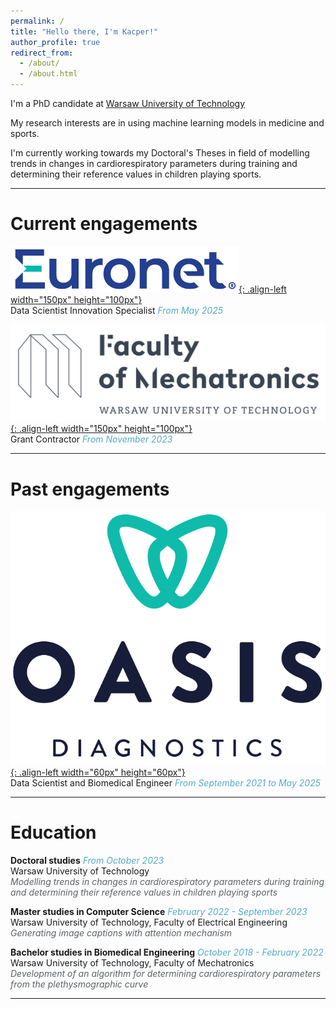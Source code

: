 ```yaml
---
permalink: /
title: "Hello there, I'm Kacper!"
author_profile: true
redirect_from: 
  - /about/
  - /about.html
---
```


I'm a PhD candidate at [Warsaw University of Technology](https://eng.pw.edu.pl)

My research interests are in using machine learning models in medicine and sports.

I'm currently working towards my Doctoral's Theses in field of modelling trends in changes in cardiorespiratory parameters during training and determining their reference values in children playing sports.

------

# Current engagements

[![Ilustration](/images/Euronet_Logo.png){: .align-left width="150px" height="100px"}](https://www.euronetworldwide.com) \
Data Scientist Innovation Specialist <span style="color:#52ADC8">*From May 2025*</span>

[![Ilustration](/images/wut_mchtr.png){: .align-left width="150px" height="100px"}](https://www.mchtr.pw.edu.pl/www_mchtr_eng) \
Grant Contractor <span style="color:#52ADC8">*From November 2023*</span>

------

# Past engagements

[![Ilustration](/images/logo_oasis.png){: .align-left width="60px" height="60px"}](https://oasis-diagnostics.com) \
Data Scientist and Biomedical Engineer <span style="color:#52ADC8">*From September 2021 to May 2025*</span>

------

# Education

**Doctoral studies** <span style="color:#52ADC8">*From October 2023*</span> \
Warsaw University of Technology \
<span style="color:#5c6266"> *Modelling trends in changes in cardiorespiratory parameters during training and determining their reference values in children playing sports*</span>

**Master studies in Computer Science** <span style="color:#52ADC8">*February 2022 - September 2023*</span> \
Warsaw University of Technology, Faculty of Electrical Engineering \
<span style="color:#5c6266">*Generating image captions with attention mechanism*</span>

**Bachelor studies in Biomedical Engineering** <span style="color:#52ADC8">*October 2018 - February 2022*</span> \
Warsaw University of Technology, Faculty of Mechatronics \
<span style="color:#5c6266">*Development of an algorithm for determining cardiorespiratory parameters from the plethysmographic curve*</span>

------


